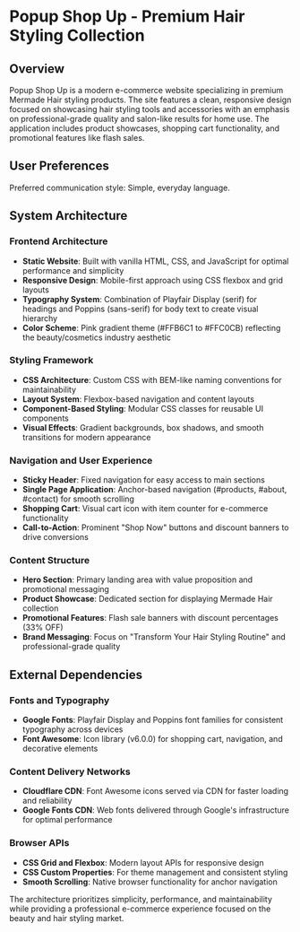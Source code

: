 # Popup Shop Up - Premium Hair Styling Collection

## Overview

Popup Shop Up is a modern e-commerce website specializing in premium Mermade Hair styling products. The site features a clean, responsive design focused on showcasing hair styling tools and accessories with an emphasis on professional-grade quality and salon-like results for home use. The application includes product showcases, shopping cart functionality, and promotional features like flash sales.

## User Preferences

Preferred communication style: Simple, everyday language.

## System Architecture

### Frontend Architecture
- **Static Website**: Built with vanilla HTML, CSS, and JavaScript for optimal performance and simplicity
- **Responsive Design**: Mobile-first approach using CSS flexbox and grid layouts
- **Typography System**: Combination of Playfair Display (serif) for headings and Poppins (sans-serif) for body text to create visual hierarchy
- **Color Scheme**: Pink gradient theme (#FFB6C1 to #FFC0CB) reflecting the beauty/cosmetics industry aesthetic

### Styling Framework
- **CSS Architecture**: Custom CSS with BEM-like naming conventions for maintainability
- **Layout System**: Flexbox-based navigation and content layouts
- **Component-Based Styling**: Modular CSS classes for reusable UI components
- **Visual Effects**: Gradient backgrounds, box shadows, and smooth transitions for modern appearance

### Navigation and User Experience
- **Sticky Header**: Fixed navigation for easy access to main sections
- **Single Page Application**: Anchor-based navigation (#products, #about, #contact) for smooth scrolling
- **Shopping Cart**: Visual cart icon with item counter for e-commerce functionality
- **Call-to-Action**: Prominent "Shop Now" buttons and discount banners to drive conversions

### Content Structure
- **Hero Section**: Primary landing area with value proposition and promotional messaging
- **Product Showcase**: Dedicated section for displaying Mermade Hair collection
- **Promotional Features**: Flash sale banners with discount percentages (33% OFF)
- **Brand Messaging**: Focus on "Transform Your Hair Styling Routine" and professional-grade quality

## External Dependencies

### Fonts and Typography
- **Google Fonts**: Playfair Display and Poppins font families for consistent typography across devices
- **Font Awesome**: Icon library (v6.0.0) for shopping cart, navigation, and decorative elements

### Content Delivery Networks
- **Cloudflare CDN**: Font Awesome icons served via CDN for faster loading and reliability
- **Google Fonts CDN**: Web fonts delivered through Google's infrastructure for optimal performance

### Browser APIs
- **CSS Grid and Flexbox**: Modern layout APIs for responsive design
- **CSS Custom Properties**: For theme management and consistent styling
- **Smooth Scrolling**: Native browser functionality for anchor navigation

The architecture prioritizes simplicity, performance, and maintainability while providing a professional e-commerce experience focused on the beauty and hair styling market.